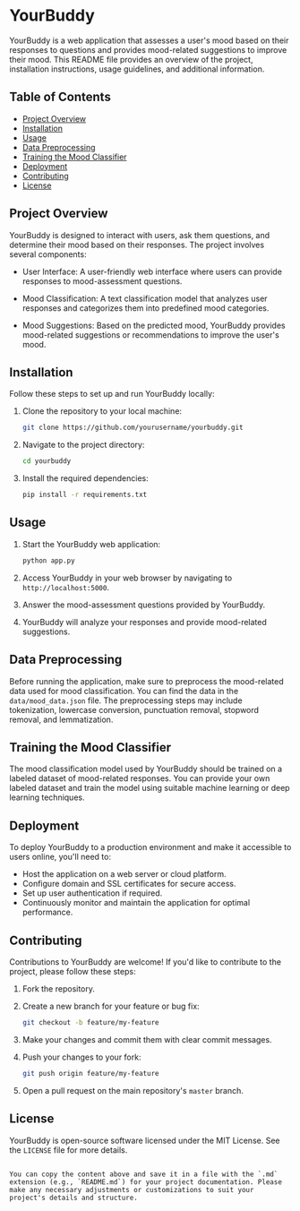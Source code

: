 
# YourBuddy

YourBuddy is a web application that assesses a user's mood based on their responses to questions and provides mood-related suggestions to improve their mood. This README file provides an overview of the project, installation instructions, usage guidelines, and additional information.

## Table of Contents

- [Project Overview](#project-overview)
- [Installation](#installation)
- [Usage](#usage)
- [Data Preprocessing](#data-preprocessing)
- [Training the Mood Classifier](#training-the-mood-classifier)
- [Deployment](#deployment)
- [Contributing](#contributing)
- [License](#license)

## Project Overview

YourBuddy is designed to interact with users, ask them questions, and determine their mood based on their responses. The project involves several components:

- User Interface: A user-friendly web interface where users can provide responses to mood-assessment questions.

- Mood Classification: A text classification model that analyzes user responses and categorizes them into predefined mood categories.

- Mood Suggestions: Based on the predicted mood, YourBuddy provides mood-related suggestions or recommendations to improve the user's mood.

## Installation

Follow these steps to set up and run YourBuddy locally:

1. Clone the repository to your local machine:

   ```bash
   git clone https://github.com/yourusername/yourbuddy.git
   ```

2. Navigate to the project directory:

   ```bash
   cd yourbuddy
   ```

3. Install the required dependencies:

   ```bash
   pip install -r requirements.txt
   ```

## Usage

1. Start the YourBuddy web application:

   ```bash
   python app.py
   ```

2. Access YourBuddy in your web browser by navigating to `http://localhost:5000`.

3. Answer the mood-assessment questions provided by YourBuddy.

4. YourBuddy will analyze your responses and provide mood-related suggestions.

## Data Preprocessing

Before running the application, make sure to preprocess the mood-related data used for mood classification. You can find the data in the `data/mood_data.json` file. The preprocessing steps may include tokenization, lowercase conversion, punctuation removal, stopword removal, and lemmatization.

## Training the Mood Classifier

The mood classification model used by YourBuddy should be trained on a labeled dataset of mood-related responses. You can provide your own labeled dataset and train the model using suitable machine learning or deep learning techniques.

## Deployment

To deploy YourBuddy to a production environment and make it accessible to users online, you'll need to:

- Host the application on a web server or cloud platform.
- Configure domain and SSL certificates for secure access.
- Set up user authentication if required.
- Continuously monitor and maintain the application for optimal performance.

## Contributing

Contributions to YourBuddy are welcome! If you'd like to contribute to the project, please follow these steps:

1. Fork the repository.

2. Create a new branch for your feature or bug fix:

   ```bash
   git checkout -b feature/my-feature
   ```

3. Make your changes and commit them with clear commit messages.

4. Push your changes to your fork:

   ```bash
   git push origin feature/my-feature
   ```

5. Open a pull request on the main repository's `master` branch.

## License

YourBuddy is open-source software licensed under the MIT License. See the `LICENSE` file for more details.
```

You can copy the content above and save it in a file with the `.md` extension (e.g., `README.md`) for your project documentation. Please make any necessary adjustments or customizations to suit your project's details and structure.
